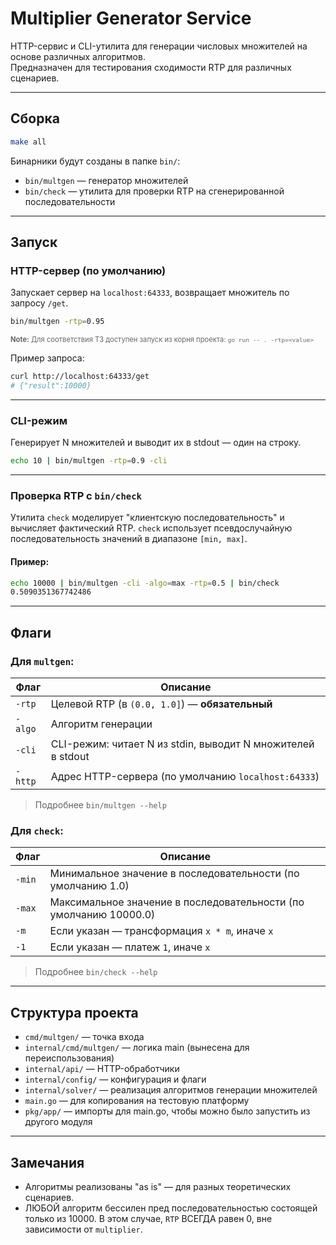 # Multiplier Generator Service

HTTP-сервис и CLI-утилита для генерации числовых множителей на основе различных алгоритмов.  
Предназначен для тестирования сходимости RTP для различных сценариев.

---

## Сборка

```bash
make all
```

Бинарники будут созданы в папке `bin/`:

- `bin/multgen` — генератор множителей
- `bin/check` — утилита для проверки RTP на сгенерированной последовательности

---

## Запуск

### HTTP-сервер (по умолчанию)

Запускает сервер на `localhost:64333`, возвращает множитель по запросу `/get`.

```bash
bin/multgen -rtp=0.95
```
<span style="font-size: 0.8em; color: #666;">**Note:** Для соответствия ТЗ доступен запуск из корня проекта: 
`go run -- . -rtp=<value>`
</span>

Пример запроса:
```bash
curl http://localhost:64333/get
# {"result":10000}
```

---

### CLI-режим

Генерирует N множителей и выводит их в stdout — один на строку.

```bash
echo 10 | bin/multgen -rtp=0.9 -cli
```

---

### Проверка RTP с `bin/check`

Утилита `check` моделирует "клиентскую последовательность" и вычисляет фактический RTP.
`check` использует псевдослучайную последовательность значений в диапазоне `[min, max]`.


#### Пример:

```bash
echo 10000 | bin/multgen -cli -algo=max -rtp=0.5 | bin/check
0.5090351367742486
```

---

## Флаги

### Для `multgen`:

| Флаг | Описание |
|------|----------|
| `-rtp` | Целевой RTP (в `(0.0, 1.0]`) — **обязательный** |
| `-algo` | Алгоритм генерации |
| `-cli` | CLI-режим: читает N из stdin, выводит N множителей в stdout |
| `-http` | Адрес HTTP-сервера (по умолчанию `localhost:64333`) |

> Подробнее ```bin/multgen --help```

### Для `check`:

| Флаг | Описание |
|------|----------|
| `-min` | Минимальное значение в последовательности (по умолчанию 1.0) |
| `-max` | Максимальное значение в последовательности (по умолчанию 10000.0) |
| `-m`   | Если указан — трансформация `x * m`, иначе `x` |
| `-1`   | Если указан — платеж `1`, иначе `x` |

> Подробнее ```bin/check --help```

---

## Структура проекта

- `cmd/multgen/` — точка входа
- `internal/cmd/multgen/` — логика main (вынесена для переиспользования)
- `internal/api/` — HTTP-обработчики
- `internal/config/` — конфигурация и флаги
- `internal/solver/` — реализация алгоритмов генерации множителей
- `main.go` — для копирования на тестовую платформу
- `pkg/app/` — импорты для main.go, чтобы можно было запустить из другого модуля 

---

## Замечания

- Алгоритмы реализованы "as is" — для разных теоретических сценариев.
- ЛЮБОЙ алгоритм бессилен пред последовательностью состоящей только из 10000. 
В этом случае, `RTP` ВСЕГДА равен 0, вне зависимости от `multiplier`.
